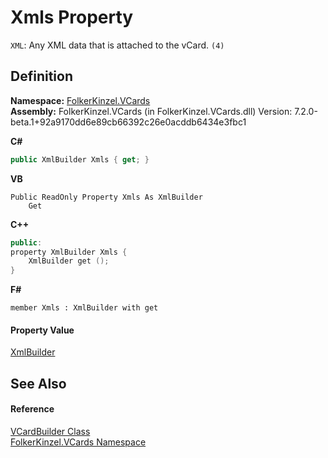 # Xmls Property


`XML`: Any XML data that is attached to the vCard. `(4)`



## Definition
**Namespace:** <a href="67dce261-ab8f-dd0a-4c0c-bc2633c1719e.md">FolkerKinzel.VCards</a>  
**Assembly:** FolkerKinzel.VCards (in FolkerKinzel.VCards.dll) Version: 7.2.0-beta.1+92a9170dd6e89cb66392c26e0acddb6434e3fbc1

**C#**
``` C#
public XmlBuilder Xmls { get; }
```
**VB**
``` VB
Public ReadOnly Property Xmls As XmlBuilder
	Get
```
**C++**
``` C++
public:
property XmlBuilder Xmls {
	XmlBuilder get ();
}
```
**F#**
``` F#
member Xmls : XmlBuilder with get
```



#### Property Value
<a href="20185480-4542-f3f6-3192-0b1f202ba2f3.md">XmlBuilder</a>

## See Also


#### Reference
<a href="4254b25b-c39b-3224-d22e-0072642cabb3.md">VCardBuilder Class</a>  
<a href="67dce261-ab8f-dd0a-4c0c-bc2633c1719e.md">FolkerKinzel.VCards Namespace</a>  
